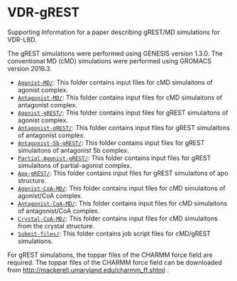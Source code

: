# VDR-gREST
Supporting Information for a paper describing gREST/MD simulations for VDR-LBD.

The gREST simulations were performed using GENESIS version 1.3.0.
The conventional MD (cMD) simulations were performed using GROMACS version 2016.3.

- [`Agonist-MD/`](Agonist-MD): This folder contains input files for cMD simulaitons of agonist complex.
- [`Antagonist-MD/`](Antagonist-MD): This folder contains input files for cMD simulaitons of antagonist complex.
- [`Agonist-gREST/`](Agonist-gREST): This folder contains input files for gREST simulaitons of agonist complex.
- [`Antagonist-gREST/`](Antagonist-gREST): This folder contains input files for gREST simulaitons of antagonist complex.
- [`Antagonist-5b-gREST/`](Antagonist-5b-gREST): This folder contains input files for gREST simulaitons of antagonist 5b complex.
- [`Partial-Agonist-gREST/`](Partial-Agonist-gREST): This folder contains input files for gREST simulaitons of partial-agonist complex.
- [`Apo-gREST/`](Apo-gREST): This folder contains input files for gREST simulaitons of apo structure.
- [`Agonist-CoA-MD/`](Agonist-CoA-MD): This folder contains input files for cMD simulaitons of agonist/CoA complex.
- [`Antagonist-CoA-MD/`](Antagonist-CoA-MD): This folder contains input files for cMD simulaitons of antagonist/CoA complex.
- [`Crystal-CoA-MD/`](Crystal-CoA-MD): This folder contains input files for cMD simulaitons from the crystal structure.
- [`Submit-files/`](Submit-files): This folder contains job script files for cMD/gREST simulations.

For gREST simulations, the toppar files of the CHARMM force field are required. The toppar files of the CHARMM force field can be downloaded from http://mackerell.umaryland.edu/charmm_ff.shtml .
